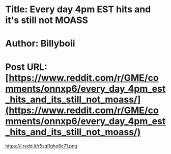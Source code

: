 # Title: Every day 4pm EST hits and it's still not MOASS
# Author: Billyboii
# Post URL: [https://www.reddit.com/r/GME/comments/onnxp6/every_day_4pm_est_hits_and_its_still_not_moass/](https://www.reddit.com/r/GME/comments/onnxp6/every_day_4pm_est_hits_and_its_still_not_moass/)


https://i.redd.it/r5sql1gho8c71.png
